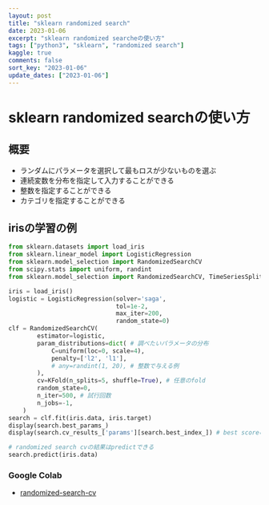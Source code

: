 ```yaml
---
layout: post
title: "sklearn randomized search"
date: 2023-01-06
excerpt: "sklearn randomized searcheの使い方"
tags: ["python3", "sklearn", "randomized search"]
kaggle: true
comments: false
sort_key: "2023-01-06"
update_dates: ["2023-01-06"]
---
```


# sklearn randomized searchの使い方

## 概要
 - ランダムにパラメータを選択して最もロスが少ないものを選ぶ
 - 連続変数を分布を指定して入力することができる
 - 整数を指定することができる
 - カテゴリを指定することができる

## irisの学習の例

```python
from sklearn.datasets import load_iris
from sklearn.linear_model import LogisticRegression
from sklearn.model_selection import RandomizedSearchCV
from scipy.stats import uniform, randint
from sklearn.model_selection import RandomizedSearchCV, TimeSeriesSplit, KFold

iris = load_iris()
logistic = LogisticRegression(solver='saga', 
                              tol=1e-2, 
                              max_iter=200,
                              random_state=0)
clf = RandomizedSearchCV(
        estimator=logistic, 
        param_distributions=dict( # 調べたいパラメータの分布
            C=uniform(loc=0, scale=4), 
            penalty=['l2', 'l1'],
            # any=randint(1, 20), # 整数で与える例
        ), 
        cv=KFold(n_splits=5, shuffle=True), # 任意のfold
        random_state=0,
        n_iter=500, # 試行回数
        n_jobs=-1,
    )
search = clf.fit(iris.data, iris.target)
display(search.best_params_)
display(search.cv_results_['params'][search.best_index_]) # best scoreのパラメータ

# randomized search cvの結果はpredictできる
search.predict(iris.data)
```

### Google Colab
 - [randomized-search-cv](https://colab.research.google.com/drive/13feI1uYjTmuT2RpU-MI5VLCQ2XuejeCW?usp=sharing)

